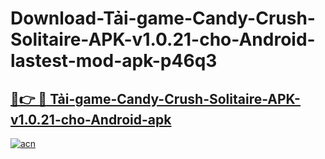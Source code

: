 # Download-Tải-game-Candy-Crush-Solitaire-APK-v1.0.21-cho-Android-lastest-mod-apk-p46q3

<h2><a href="https://apkcomod.com?title=Tải-game-Candy-Crush-Solitaire-APK-v1.0.21-cho-Android">🔗👉 🔴 Tải-game-Candy-Crush-Solitaire-APK-v1.0.21-cho-Android-apk </a></h2>

[![acn](https://github.com/user-attachments/assets/0f9c940e-d8b0-45ae-aac7-cd30a18b3e1c)](https://apkcomod.com?title=Tải-game-Candy-Crush-Solitaire-APK-v1.0.21-cho-Android)
